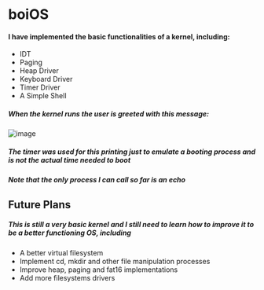 # boiOS
#### I have implemented the basic functionalities of a kernel, including:
* IDT
* Paging
* Heap Driver
* Keyboard Driver
* Timer Driver
* A Simple Shell
##### When the kernel runs the user is greeted with this message:
![image](https://github.com/AhmadSameh/boiOS/assets/65093152/ee4aebad-eac6-4434-bd03-613cefd7f42f)
##### The timer was used for this printing just to emulate a booting process and is not the actual time needed to boot  

##### Note that the only process I can call so far is an echo

## Future Plans
##### This is still a very basic kernel and I still need to learn how to improve it to be a better functioning OS, including
* A better virtual filesystem
* Implement cd, mkdir and other file manipulation processes
* Improve heap, paging and fat16 implementations
* Add more filesystems drivers
